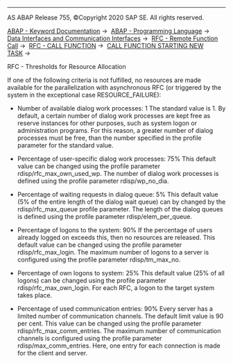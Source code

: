   

* * *

AS ABAP Release 755, ©Copyright 2020 SAP SE. All rights reserved.

[ABAP - Keyword Documentation](javascript:call_link\('abenabap.htm'\)) →  [ABAP - Programming Language](javascript:call_link\('abenabap_reference.htm'\)) →  [Data Interfaces and Communication Interfaces](javascript:call_link\('abenabap_data_communication.htm'\)) →  [RFC - Remote Function Call](javascript:call_link\('abenrfc.htm'\)) →  [RFC - CALL FUNCTION](javascript:call_link\('abapcall_function_destination-.htm'\)) →  [CALL FUNCTION STARTING NEW TASK](javascript:call_link\('abapcall_function_starting.htm'\)) → 

RFC - Thresholds for Resource Allocation

If one of the following criteria is not fulfilled, no resources are made available for the parallelization with asynchronous RFC (or triggered by the system in the exceptional case RESOURCE\_FAILURE):

-   Number of available dialog work processes: 1
    The standard value is 1. By default, a certain number of dialog work processes are kept free as reserve instances for other purposes, such as system logon or administration programs. For this reason, a greater number of dialog processes must be free, than the number specified in the profile parameter for the standard value.
    

-   Percentage of user-specific dialog work processes: 75%
    This default value can be changed using the profile parameter rdisp/rfc\_max\_own\_used\_wp. The number of dialog work processes is defined using the profile parameter rdisp/wp\_no\_dia.
    

-   Percentage of waiting requests in dialog queue: 5%
    This default value (5% of the entire length of the dialog wait queue) can by changed by the rdisp/rfc\_max\_queue profile parameter.
    The length of the dialog queues is defined using the profile parameter rdisp/elem\_per\_queue.
    

-   Percentage of logons to the system: 90%
    If the percentage of users already logged on exceeds this, then no resources are released.
    This default value can be changed using the profile parameter rdisp/rfc\_max\_login.
    The maximum number of logons to a server is configured using the profile parameter rdisp/tm\_max\_no.
    

-   Percentage of own logons to system: 25%
    This default value (25% of all logons) can be changed using the profile parameter rdisp/rfc\_max\_own\_login. For each RFC, a logon to the target system takes place.
    

-   Percentage of used communication entries: 90%
    Every server has a limited number of communication channels. The default limit value is 90 per cent.
    This value can be changed using the profile parameter rdisp/rfc\_max\_comm\_entries. The maximum number of communication channels is configured using the profile parameter rdisp/max\_comm\_entries. Here, one entry for each connection is made for the client and server.